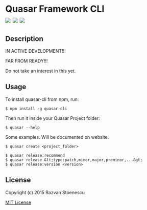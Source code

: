 # Quasar Framework CLI<br><a href="https://circleci.com/gh/rstoenescu/quasar-cli/tree/master"><img src="https://circleci.com/gh/rstoenescu/quasar-cli/tree/master.svg?style=shield"></a> <a href="https://badge.fury.io/js/quasar-cli"><img src="https://badge.fury.io/js/quasar-cli.svg"></a> <a href="https://david-dm.org/rstoenescu/quasar-cli"><img src="https://david-dm.org/rstoenescu/quasar-cli.svg"></a>

## Description

IN ACTIVE DEVELOPMENT!!!

FAR FROM READY!!!

Do not take an interest in this yet.

## Usage

To install quasar-cli from npm, run:

```
$ npm install -g quasar-cli
```

Then run it inside your Quasar Project folder:

```
$ quasar --help
```

Some examples. Will be documented on website.
```
$ quasar create <project_folder>

$ quasar release:recommend
$ quasar release &lt;type:patch,minor,major,preminor,...&gt;
$ quasar release:version <version>
```

## License

Copyright (c) 2015 Razvan Stoenescu

[MIT License](http://en.wikipedia.org/wiki/MIT_License)
